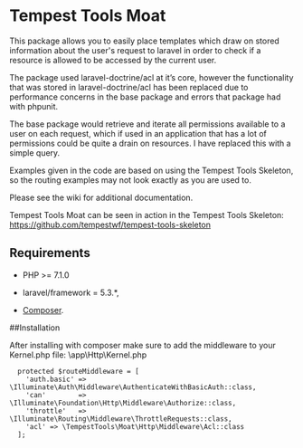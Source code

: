 # Tempest Tools Moat
 
This package allows you to easily place templates which draw on stored information about the user's request to laravel in order to check if a resource is allowed to be accessed by the current user.
 
The package used laravel-doctrine/acl at it’s core, however the functionality that was stored in laravel-doctrine/acl has been replaced due to performance concerns in the base package and errors that package had with phpunit.
 
The base package would retrieve and iterate all permissions available to a user on each request, which if used in an application that has a lot of permissions could be quite a drain on resources. I have replaced this with a simple query.
 
Examples given in the code are based on using the Tempest Tools Skeleton, so the routing examples may not look exactly as you are used to.
 
Please see the wiki for additional documentation.
 
Tempest Tools Moat can be seen in action in the Tempest Tools Skeleton: https://github.com/tempestwf/tempest-tools-skeleton
 
 
 
## Requirements
 
* PHP >= 7.1.0
* laravel/framework = 5.3.*,
 
 
* [Composer](https://getcomposer.org/).
 
##Installation
 
After installing with composer make sure to add the middleware to your Kernel.php file:
\app\Http\Kernel.php
```
  protected $routeMiddleware = [
    'auth.basic' => \Illuminate\Auth\Middleware\AuthenticateWithBasicAuth::class,
    'can'        => \Illuminate\Foundation\Http\Middleware\Authorize::class,
    'throttle'   => \Illuminate\Routing\Middleware\ThrottleRequests::class,
    'acl' => \TempestTools\Moat\Http\Middleware\Acl::class
  ];
```
